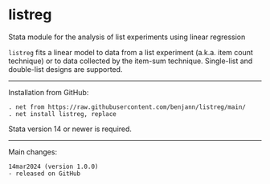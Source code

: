 # listreg
Stata module for the analysis of list experiments using linear regression

`listreg` fits a linear model to data from a list experiment
(a.k.a. item count technique) or to data collected by the item-sum technique. 
Single-list and double-list designs are supported.

---

Installation from GitHub:

    . net from https://raw.githubusercontent.com/benjann/listreg/main/
    . net install listreg, replace

Stata version 14 or newer is required.

---

Main changes:

    14mar2024 (version 1.0.0)
    - released on GitHub

